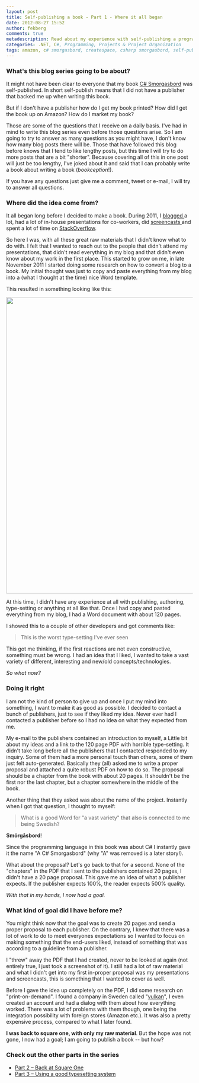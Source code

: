 ```yaml
---
layout: post
title: Self-publishing a book - Part 1 - Where it all began
date: 2012-08-27 15:52
author: fekberg
comments: true
metadescription: Read about my experience with self-publishing a programming book; C# Smorgasbord from idea to a finished book
categories: .NET, C#, Programming, Projects & Project Organization
tags: amazon, c# smorgasbord, createspace, csharp smorgasbord, self-publishing
---
```

<h3>What's this blog series going to be about?</h3>
It might not have been clear to everyone that my book <a href="http://www.amazon.com/C-Smorgasbord-Filip-Ekberg/dp/1468152106/">C# Smorgasbord</a> was self-published. In short self-publish means that I did not have a publisher that backed me up when writing this book. 

But if I don't have a publisher how do I get my book printed? How did I get the book up on Amazon? How do I market my book?<!--excerpt-->

Those are some of the questions that I receive on a daily basis. I've had in mind to write this blog series even before those questions arise. So I am going to try to answer as many questions as you might have, I don't know how many blog posts there will be. Those that have followed this blog before knows that I tend to like lengthy posts, but this time I will try to do more posts that are a bit "shorter". Because covering all of this in one post will just be too lengthy, I've joked about it and said that I can probably write a book about writing a book (<em>bookception</em>!).

If you have any questions just give me a comment, tweet or e-mail, I will try to answer all questions.

<h3>Where did the idea come from?</h3>
It all began long before I decided to make a book. During 2011, I <a href="http://www.filipekberg.se/2012/01/05/a-summary-of-2011-and-a-look-at-what-is-about-to-come/">blogged </a>a lot, had a lot of in-house presentations for co-workers, did <a href="http://www.youtube.com/user/frW87?feature=mhee">screencasts </a>and spent a lot of time on <a href="http://stackoverflow.com/users/39106/filip-ekberg">StackOverflow</a>.

So here I was, with all these great raw materials that I didn't know what to do with. I felt that I wanted to reach out to the people that didn't attend my presentations, that didn't read everything in my blog and that didn't even know about my work in the first place. This started to grow on me, in late November 2011 I started doing some research on how to convert a blog to a book. My initial thought was just to copy and paste everything from my blog into a (what I thought at the time) nice Word template.

This resulted in something looking like this:

<a href="http://cdn.filipekberg.se/fekberg-blog/wp-content/uploads/2012/08/1.png"><img src="http://cdn.filipekberg.se/fekberg-blog/wp-content/uploads/2012/08/1-1024x349.png" alt="" title="1" width="800" class="aligncenter size-large wp-image-970" /></a>

At this time, I didn't have any experience at all with publishing, authoring, type-setting or anything at all like that. Once I had copy and pasted everything from my blog, I had a Word document with about 120 pages. 

I showed this to a couple of other developers and got comments like:

<blockquote>This is the worst type-setting I've ever seen</blockquote>

This got me thinking, if the first reactions are not even constructive, something must be wrong. I had an idea that I liked, I wanted to take a vast variety of different, interesting and new/old concepts/technologies.

<em>So what now?</em>

<h3>Doing it right</h3>
I am not the kind of person to give up and once I put my mind into something, I want to make it as good as possible. I decided to contact a bunch of publishers, just to see if they liked my idea. Never ever had I contacted a publisher before so I had no idea on what they expected from me.

My e-mail to the publishers contained an introduction to myself, a Little bit about my ideas and a link to the 120 page PDF with horrible type-setting. It didn't take long before all the publishers that I contacted responded to my inquiry. Some of them had a more personal touch than others, some of them just felt auto-generated. Basically they (all) asked me to write a proper proposal and attached a quite robust PDF on how to do so. The proposal should be a chapter from the book with about 20 pages. It shouldn't be the first nor the last chapter, but a chapter somewhere in the middle of the book.

Another thing that they asked was about the name of the project. Instantly when I got that question, I thought to myself:

<blockquote>What is a good Word for "a vast variety" that also is connected to me being Swedish?</blockquote>

<strong>Smörgåsbord</strong>!

Since the programming language in this book was about C# I instantly gave it the name "A C# Smorgasbord" (why "A" was removed is a later story!).

What about the proposal? Let's go back to that for a second. None of the "chapters" in the PDF that I sent to the publishers contained 20 pages, I didn't have a 20 page proposal. This gave me an idea of what a publisher expects. If the publisher expects 100%, the reader expects 500% quality.

<em>With that in my hands, I now had a goal.</em>

<h3>What kind of goal did I have before me?</h3>
You might think now that the goal was to create 20 pages and send a proper proposal to each publisher. On the contrary, I knew that there was a lot of work to do to meet everyones expectations so I wanted to focus on making something that the end-users liked, instead of something that was according to a guideline from a publisher.

I "threw" away the PDF that I had created, never to be looked at again (not entirely true, I just took a screenshot of it). I still had a lot of raw material and what I didn't get into my first in-proper proposal was my presentations and screencasts, this is something that I wanted to cover as well.

Before I gave the idea up completely on the PDF, I did some research on "print-on-demand". I found a company in Sweden called "<a href="https://www.vulkan.se/">vulkan</a>", I even created an account and had a dialog with them about how everything worked. There was a lot of problems with them though, one being the integration possibility with foreign stores (Amazon etc.). It was also a pretty expensive process, compared to what I later found.

<strong>I was back to square one, with only my raw material</strong>. But the hope was not gone, I now had a goal; I am going to publish a book -- but how?

<h3>Check out the other parts in the series</h3>
<ul>
	<li><a href="http://www.filipekberg.se/2012/09/02/self-publishing-a-book-part-2-back-at-square-one/">Part 2 – Back at Square One</a></li>
	<li><a href="http://www.filipekberg.se/2012/09/23/self-publishing-a-book-part-3-using-a-good-typesetting-system/">Part 3 – Using a good typesetting system</a></li>
</ul>
